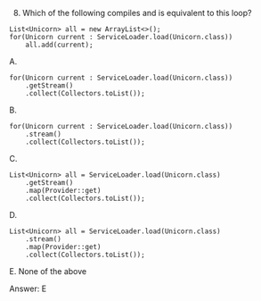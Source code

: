 8. Which of the following compiles and is equivalent to this loop?

```
List<Unicorn> all = new ArrayList<>();
for(Unicorn current : ServiceLoader.load(Unicorn.class))
    all.add(current);
```


A. 
```
for(Unicorn current : ServiceLoader.load(Unicorn.class))
    .getStream()
    .collect(Collectors.toList());
```


B. 
```
for(Unicorn current : ServiceLoader.load(Unicorn.class))
    .stream()
    .collect(Collectors.toList());
```

C. 
```
List<Unicorn> all = ServiceLoader.load(Unicorn.class)
    .getStream()
    .map(Provider::get)
    .collect(Collectors.toList());
```


D. 

```
List<Unicorn> all = ServiceLoader.load(Unicorn.class)
    .stream()
    .map(Provider::get)
    .collect(Collectors.toList());
```


E. None of the above


Answer: E